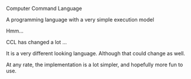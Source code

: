 Computer Command Language

A programming language with a very simple execution model

Hmm...

CCL has changed a lot ...

It is a very different looking language. Although that could change as well.

At any rate, the implementation is a lot simpler, and hopefully more fun to use.

